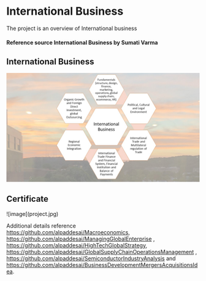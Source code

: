 # International Business

The project is an overview of International business 

#### Reference source International Business by Sumati Varma

## International Business
![image](InternationalBusiness.jpg)

## Certificate
![image[(project.jpg)

Additional details reference https://github.com/alpaddesai/Macroeconomics, https://github.com/alpaddesai/ManagingGlobalEnterprise , https://github.com/alpaddesai/HighTechGlobalStrategy, https://github.com/alpaddesai/GlobalSupplyChainOperationsManagement , https://github.com/alpaddesai/SemiconductorIndustryAnalysis and https://github.com/alpaddesai/BusinessDevelopmentMergersAcquisitionsIdea.
